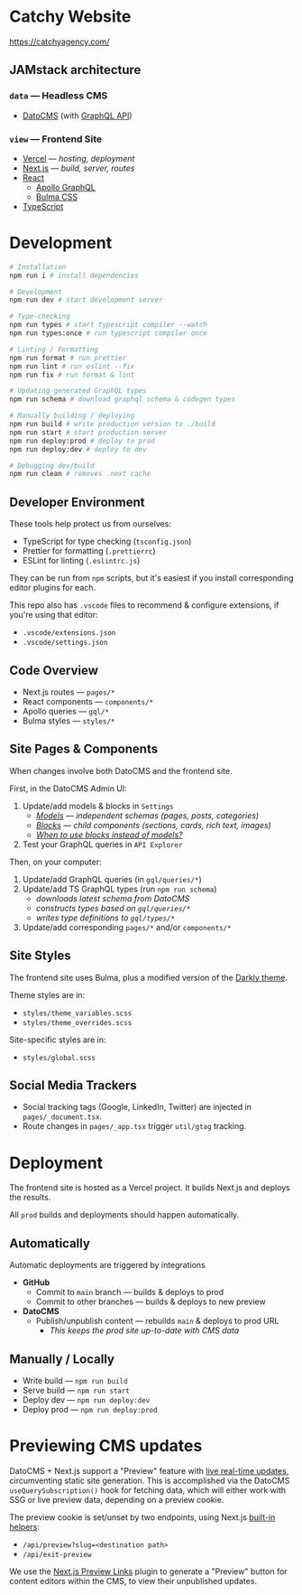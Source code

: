 # Catchy Website

https://catchyagency.com/

## JAMstack architecture

### `data` — Headless CMS

- [DatoCMS](https://datocms.com/) (with [GraphQL API](https://www.datocms.com/docs/content-delivery-api))

### `view` — Frontend Site

- [Vercel](https://vercel.com/) — _hosting, deployment_
- [Next.js](https://nextjs.org/) — _build, server, routes_
- [React](https://reactjs.org/)
  - [Apollo GraphQL](https://www.apollographql.com/)
  - [Bulma CSS](https://bulma.io/)
- [TypeScript](https://www.typescriptlang.org/)

# Development

```sh
# Installation
npm run i # install dependencies

# Development
npm run dev # start development server

# Type-checking
npm run types # start typescript compiler --watch
npm run types:once # run typescript compiler once

# Linting / Formatting
npm run format # run prettier
npm run lint # run eslint --fix
npm run fix # run format & lint

# Updating generated GraphQL types
npm run schema # download graphql schema & codegen types

# Manually building / deploying
npm run build # write production version to ./build
npm run start # start production server
npm run deploy:prod # deploy to prod
npm run deploy:dev # deploy to dev

# Debugging dev/build
npm run clean # removes .next cache
```

## Developer Environment

These tools help protect us from ourselves:

- TypeScript for type checking (`tsconfig.json`)
- Prettier for formatting (`.prettierrc`)
- ESLint for linting (`.eslintrc.js`)

They can be run from `npm` scripts, but it's easiest if you install corresponding editor plugins for each.

This repo also has `.vscode` files to recommend & configure extensions, if you're using that editor:

- `.vscode/extensions.json`
- `.vscode/settings.json`

## Code Overview

- Next.js routes — `pages/*`
- React components — `components/*`
- Apollo queries — `gql/*`
- Bulma styles — `styles/*`

## Site Pages & Components

When changes involve both DatoCMS and the frontend site.

First, in the DatoCMS Admin UI:

1. Update/add models & blocks in `Settings`
   - _[Models](https://www.datocms.com/docs/content-modelling) — independent schemas (pages, posts, categories)_
   - _[Blocks](https://www.datocms.com/docs/content-modelling/blocks) — child components (sections, cards, rich text, images)_
   - _[When to use blocks instead of models?](https://www.datocms.com/docs/content-modelling/blocks#when-to-use-blocks-instead-of-models)_
1. Test your GraphQL queries in `API Explorer`

Then, on your computer:

1. Update/add GraphQL queries (in `gql/queries/*`)
1. Update/add TS GraphQL types (run `npm run schema`)
   - _downloads latest schema from DatoCMS_
   - _constructs types based on `gql/queries/*`_
   - _writes type definitions to `gql/types/*`_
1. Update/add corresponding `pages/*` and/or `components/*`

## Site Styles

The frontend site uses Bulma, plus a modified version of the [Darkly theme](https://jenil.github.io/bulmaswatch/darkly/).

Theme styles are in:

- `styles/theme_variables.scss`
- `styles/theme_overrides.scss`

Site-specific styles are in:

- `styles/global.scss`

## Social Media Trackers

- Social tracking tags (Google, LinkedIn, Twitter) are injected in `pages/_document.tsx`.
- Route changes in `pages/_app.tsx` trigger `util/gtag` tracking.

# Deployment

The frontend site is hosted as a Vercel project. It builds Next.js and deploys the results.

All `prod` builds and deployments should happen automatically.

## Automatically

Automatic deployments are triggered by integrations

- **GitHub**
  - Commit to `main` branch — builds & deploys to prod
  - Commit to other branches — builds & deploys to new preview
- **DatoCMS**
  - Publish/unpublish content — rebuilds `main` & deploys to prod URL
    - _This keeps the prod site up-to-date with CMS data_

## Manually / Locally

- Write build — `npm run build`
- Serve build — `npm run start`
- Deploy dev — `npm run deploy:dev`
- Deploy prod — `npm run deploy:prod`

# Previewing CMS updates

DatoCMS + Next.js support a "Preview" feature with [live real-time updates](https://github.com/datocms/react-datocms#live-real-time-updates), circumventing static site generation. This is accomplished via the DatoCMS `useQuerySubscription()` hook for fetching data, which will either work with SSG or live preview data, depending on a preview cookie.

The preview cookie is set/unset by two endpoints, using Next.js [built-in helpers](https://nextjs.org/docs/advanced-features/preview-mode):

- `/api/preview?slug=<destination path>`
- `/api/exit-preview`

We use the [Next.js Preview Links](https://www.datocms.com/marketplace/plugins/i/datocms-plugin-nextjs-preview) plugin to generate a "Preview" button for content editors within the CMS, to view their unpublished updates.
